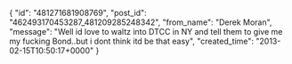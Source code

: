  {
   "id": "481271681908769",
   "post_id": "462493170453287_481209285248342",
   "from_name": "Derek Moran",
   "message": "Well id love to waltz into DTCC in NY and tell them to give me my fucking Bond..but i dont think itd be that easy",
   "created_time": "2013-02-15T10:50:17+0000"
 }
